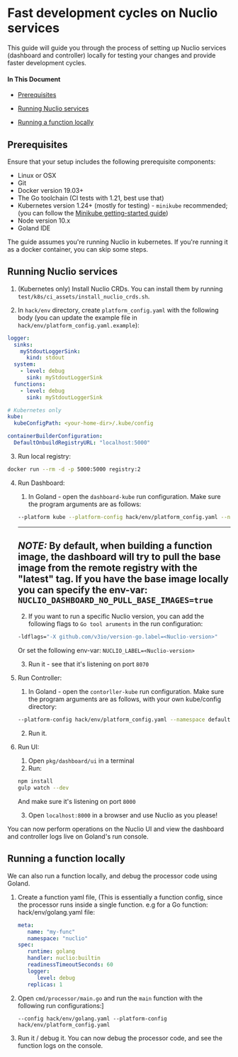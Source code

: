 # Fast development cycles on Nuclio services

This guide will guide you through the process of setting up Nuclio services (dashboard and controller) locally for testing your changes and provide faster development cycles.

#### In This Document

- [Prerequisites](#prerequisites)

- [Running Nuclio services](#running-nuclio)

- [Running a function locally](#running-function)

<a id="prerequisites"></a>
## Prerequisites

Ensure that your setup includes the following prerequisite components:

- Linux or OSX
- Git
- Docker version 19.03+
- The Go toolchain (CI tests with 1.21, best use that)
- Kubernetes version 1.24+ (mostly for testing) - `minikube` recommended; (you can follow
  the [Minikube getting-started guide](../setup/minikube/getting-started-minikube.md))
- Node version 10.x
- Goland IDE

The guide assumes you're running Nuclio in kubernetes. If you're running it as a docker container, you can skip some steps.

<a id="running-nuclio"></a>
## Running Nuclio services

1. (Kubernetes only) Install Nuclio CRDs. You can install them by running `test/k8s/ci_assets/install_nuclio_crds.sh`.


2. In `hack/env` directory, create `platform_config.yaml` with the following body (you can update the example file in `hack/env/platform_config.yaml.example`):
```yaml
logger:
  sinks:
    myStdoutLoggerSink:
      kind: stdout
  system:
    - level: debug
      sink: myStdoutLoggerSink
  functions:
    - level: debug
      sink: myStdoutLoggerSink

# Kubernetes only
kube:
  kubeConfigPath: <your-home-dir>/.kube/config

containerBuilderConfiguration:
  DefaultOnbuildRegistryURL: "localhost:5000"
```

3. Run local registry:
```sh
docker run --rm -d -p 5000:5000 registry:2
```

4. Run Dashboard:
   1. In Goland - open the `dashboard-kube` run configuration. Make sure the program arguments are as follows:
   ```sh
   --platform kube --platform-config hack/env/platform_config.yaml --namespace default --registry localhost:5000 --run-registry localhost:5000 --templates-archive-address "" --templates-git-repository "https://github.com/nuclio/nuclio-templates.git"
   ```
   ---  
   **_NOTE:_**
   By default, when building a function image, the dashboard will try to pull the base image from the remote registry with the "latest" tag. 
   If you have the base image locally you can specify the env-var: `NUCLIO_DASHBOARD_NO_PULL_BASE_IMAGES=true`
   ---

   2. If you want to run a specific Nuclio version, you can add the following flags to `Go tool aruments` in the run configuration:
   ```sh
   -ldflags="-X github.com/v3io/version-go.label=<Nuclio-version>"
   ```
      Or set the following env-var: `NUCLIO_LABEL=<Nuclio-version>`
   
   3. Run it - see that it's listening on port `8070`
   

5. Run Controller:
   1. In Goland - open the  `contorller-kube` run configuration. Make sure the program arguments are as follows, with your own kube/config directory:
   ```sh
   --platform-config hack/env/platform_config.yaml --namespace default --kubeconfig-path path/to/.kube/config
   ```
   2. Run it.

6. Run UI:
   1. Open `pkg/dashboard/ui` in a terminal
   2. Run:
   ```sh
   npm install
   gulp watch --dev
   ```
   And make sure it's listening on port `8000`
   
   3. Open `localhost:8000` in a browser and use Nuclio as you please! 
   

You can now perform operations on the Nuclio UI and view the dashboard and controller logs live on Goland's run console.

<a id="running-function"></a>
## Running a function locally

We can also run a function locally, and debug the processor code using Goland.

1. Create a function yaml file,  (This is essentially a function config, since the processor runs inside a single function.
   e.g for a Go function: hack/env/golang.yaml file:
   ```yaml
   meta:
      name: "my-func"
      namespace: "nuclio"
   spec:
      runtime: golang
      handler: nuclio:builtin
      readinessTimeoutSeconds: 60
      logger:
         level: debug
      replicas: 1
   ```
   
2. Open `cmd/processor/main.go` and run the `main` function with the following run configurations:]
   ```shell
   --config hack/env/golang.yaml --platform-config hack/env/platform_config.yaml
   ```
   
3. Run it / debug it. You can now debug the processor code, and see the function logs on the console.
